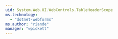 ```yaml
---
uid: System.Web.UI.WebControls.TableHeaderScope
ms.technology: 
  - "dotnet-webforms"
ms.author: "riande"
manager: "wpickett"
---
```

